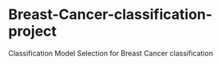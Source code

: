 # Breast-Cancer-classification-project
Classification Model Selection for Breast Cancer classification
